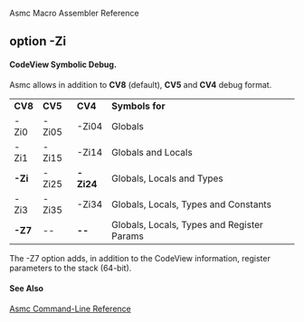 Asmc Macro Assembler Reference

## option -Zi

#### CodeView Symbolic Debug.

Asmc allows in addition to **CV8** (default), **CV5** and **CV4** debug format.

<table>
<tr><td><b>CV8</b></td><td><b>CV5</b></td><td><b>CV4</b></td><td><b>Symbols for</b></td></tr>
<tr><td>-Zi0</td><td>-Zi05</td><td>-Zi04</td><td>Globals</td></tr>
<tr><td>-Zi1</td><td>-Zi15</td><td>-Zi14</td><td>Globals and Locals</td></tr>
<tr><td><b>-Zi</b></td><td>-Zi25</td><td><b>-Zi24</b></td><td>Globals, Locals and Types</td></tr>
<tr><td>-Zi3</td><td>-Zi35</td><td>-Zi34</td><td>Globals, Locals, Types and Constants</td></tr>
<tr><td><b>-Z7</b></td><td>--</td><td><b>--</b></td><td>Globals, Locals, Types and Register Params</td></tr>
</table>

The -Z7 option adds, in addition to the CodeView information, register parameters to the stack (64-bit).

#### See Also

[Asmc Command-Line Reference](readme.md)

